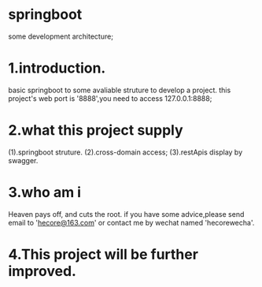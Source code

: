 # springboot 
some development architecture;
# 1.introduction.
basic springboot to some avaliable struture to develop a project.
this project's web port is '8888',you need to access 127.0.0.1:8888;
# 2.what this project supply
(1).springboot struture.
(2).cross-domain access;
(3).restApis display by swagger.
# 3.who am i
Heaven pays off, and cuts the root. 
if you have some advice,please send email to 'hecore@163.com' or contact me by wechat named 'hecorewecha'.
# 4.This project will be further improved.
